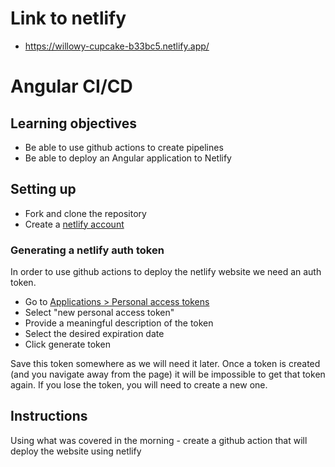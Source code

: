 # Link to netlify
- https://willowy-cupcake-b33bc5.netlify.app/

# Angular CI/CD

## Learning objectives

- Be able to use github actions to create pipelines
- Be able to deploy an Angular application to Netlify

## Setting up

- Fork and clone the repository
- Create a [netlify account](https://www.netlify.com/)

### Generating a netlify auth token

In order to use github actions to deploy the netlify website we need an auth token.

- Go to [Applications > Personal access tokens](https://app.netlify.com/user/applications#personal-access-tokens)
- Select "new personal access token"
- Provide a meaningful description of the token
- Select the desired expiration date
- Click generate token

Save this token somewhere as we will need it later. Once a token is created (and you navigate away from the page) it will be impossible to get that token again. If you lose the token, you will need to create a new one.

## Instructions

Using what was covered in the morning - create a github action that will deploy the website using netlify
